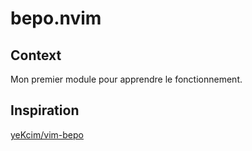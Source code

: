 # bepo.nvim

## Context
Mon premier module pour apprendre le fonctionnement.

## Inspiration
[yeKcim/vim-bepo](https://github.com/yeKcim/vim-bepo/)
